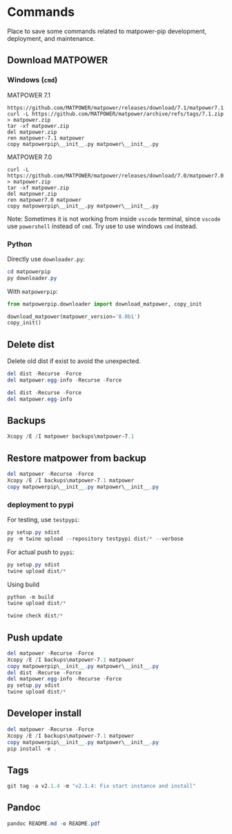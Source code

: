 # Commands

Place to save some commands related to matpower-pip development, deployment, and maintenance.

## Download MATPOWER

### Windows (`cmd`)

MATPOWER 7.1

```plaintext
https://github.com/MATPOWER/matpower/releases/download/7.1/matpower7.1.zip
curl -L https://github.com/MATPOWER/matpower/archive/refs/tags/7.1.zip > matpower.zip
tar -xf matpower.zip
del matpower.zip
ren matpower-7.1 matpower
copy matpowerpip\__init__.py matpower\__init__.py
```

MATPOWER 7.0

```plaintext
curl -L https://github.com/MATPOWER/matpower/releases/download/7.0/matpower7.0.zip > matpower.zip
tar -xf matpower.zip
del matpower.zip
ren matpower7.0 matpower
copy matpowerpip\__init__.py matpower\__init__.py
```

Note: Sometimes it is not working from inside `vscode` terminal, since `vscode` use `powershell` instead of `cmd`. Try use to use windows `cmd` instead.

<!-- 
TODO: 
    1. Powershell command for curl and tar
 -->

### Python

Directly use `downloader.py`:

```powershell
cd matpowerpip
py downloader.py
```

With `matpowerpip`:

```python
from matpowerpip.downloader import download_matpower, copy_init

download_matpower(matpower_version='8.0b1')
copy_init()
```

## Delete dist

Delete old dist if exist to avoid the unexpected.

```powershell
del dist -Recurse -Force
del matpower.egg-info -Recurse -Force
```

```powershell
del dist -Recurse -Force
del matpower.egg-info
```

## Backups

```powershell
Xcopy /E /I matpower backups\matpower-7.1
```

## Restore matpower from backup

```powershell
del matpower -Recurse -Force
Xcopy /E /I backups\matpower-7.1 matpower
copy matpowerpip\__init__.py matpower\__init__.py
```

### deployment to pypi

For testing, use `testpypi`:

```powershell
py setup.py sdist
py -m twine upload --repository testpypi dist/* --verbose 
```

For actual push to `pypi`:

```powershell
py setup.py sdist
twine upload dist/*
```

Using build

```powershell
python -m build
twine upload dist/*
```

```powershell
twine check dist/*
```

## Push update

```powershell
del matpower -Recurse -Force
Xcopy /E /I backups\matpower-7.1 matpower
copy matpowerpip\__init__.py matpower\__init__.py
del dist -Recurse -Force
del matpower.egg-info -Recurse -Force
py setup.py sdist
twine upload dist/*
```

## Developer install

```powershell
del matpower -Recurse -Force
Xcopy /E /I backups\matpower-7.1 matpower
copy matpowerpip\__init__.py matpower\__init__.py
pip install -e .
```

## Tags

```powershell
git tag -a v2.1.4 -m "v2.1.4: Fix start instance and install"
```

## Pandoc

```powershell
pandoc README.md -o README.pdf
```
